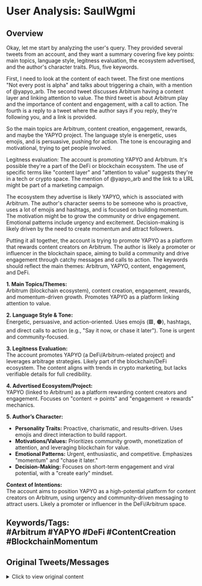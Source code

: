 # User Analysis: SaulWgmi

## Overview

<think>
Okay, let me start by analyzing the user's query. They provided several tweets from an account, and they want a summary covering five key points: main topics, language style, legitness evaluation, the ecosystem advertised, and the author's character traits. Plus, five keywords.

First, I need to look at the content of each tweet. The first one mentions "Not every post is alpha" and talks about triggering a chain, with a mention of @yapyo_arb. The second tweet discusses Arbitrum having a content layer and linking attention to value. The third tweet is about Arbitrum play and the importance of content and engagement, with a call to action. The fourth is a reply to a tweet where the author says if you reply, they're following you, and a link is provided.

So the main topics are Arbitrum, content creation, engagement, rewards, and maybe the YAPYO project. The language style is energetic, uses emojis, and is persuasive, pushing for action. The tone is encouraging and motivational, trying to get people involved. 

Legitness evaluation: The account is promoting YAPYO and Arbitrum. It's possible they're a part of the DeFi or blockchain ecosystem. The use of specific terms like "content layer" and "attention to value" suggests they're in a tech or crypto space. The mention of @yapyo_arb and the link to a URL might be part of a marketing campaign. 

The ecosystem they advertise is likely YAPYO, which is associated with Arbitrum. The author's character seems to be someone who is proactive, uses a lot of emojis and hashtags, and is focused on building momentum. The motivation might be to grow the community or drive engagement. Emotional patterns include urgency and excitement. Decision-making is likely driven by the need to create momentum and attract followers. 

Putting it all together, the account is trying to promote YAPYO as a platform that rewards content creators on Arbitrum. The author is likely a promoter or influencer in the blockchain space, aiming to build a community and drive engagement through catchy messages and calls to action. The keywords should reflect the main themes: Arbitrum, YAPYO, content, engagement, and DeFi.
</think>

**1. Main Topics/Themes:**  
Arbitrum (blockchain ecosystem), content creation, engagement, rewards, and momentum-driven growth. Promotes YAPYO as a platform linking attention to value.  

**2. Language Style & Tone:**  
Energetic, persuasive, and action-oriented. Uses emojis (🟥, 🟠), hashtags, and direct calls to action (e.g., "Say it now, or chase it later"). Tone is urgent and community-focused.  

**3. Legitness Evaluation:**  
The account promotes YAPYO (a DeFi/Arbitrum-related project) and leverages arbitrage strategies. Likely part of the blockchain/DeFi ecosystem. The content aligns with trends in crypto marketing, but lacks verifiable details for full credibility.  

**4. Advertised Ecosystem/Project:**  
YAPYO (linked to Arbitrum) as a platform rewarding content creators and engagement. Focuses on "content → points" and "engagement → rewards" mechanics.  

**5. Author’s Character:**  
- **Personality Traits:** Proactive, charismatic, and results-driven. Uses emojis and direct interaction to build rapport.  
- **Motivations/Values:** Prioritizes community growth, monetization of attention, and leveraging blockchain for value.  
- **Emotional Patterns:** Urgent, enthusiastic, and competitive. Emphasizes "momentum" and "chase it later."  
- **Decision-Making:** Focuses on short-term engagement and viral potential, with a "create early" mindset.  

**Context of Intentions:**  
The account aims to position YAPYO as a high-potential platform for content creators on Arbitrum, using urgency and community-driven messaging to attract users. Likely a promoter or influencer in the DeFi/Arbitrum space.  

**Keywords/Tags:**  
#Arbitrum #YAPYO #DeFi #ContentCreation #BlockchainMomentum
---
## Original Tweets/Messages

<details>
<summary>Click to view original content</summary>

| Type | Content |
|------|---------|
| messages | RT @SaulWgmi: Not every post is alpha.
But some trigger the whole chain.

@yapyo_arb rewards the ones who spark momentum 🟠

Create early. E… |
| messages | RT @SaulWgmi: Arbitrum finally has a content layer and it’s not just for show.

@yapyo_arb links attention to value:
• Smart follower signa… |
| messages | The Arbitrum play no one’s ready for…
But everyone’s about to notice.

Content → Points
Engagement → Rewards
Powered by @yapyo_arb 🟠

Say it now, or chase it later: YAPYO. https://t.co/nCByvyWdnA |
| messages | RT @SaulWgmi: If you reply, I’m following YOU 🫵

Who needs this? https://t.co/0lFIzsSeqE |

</details>
